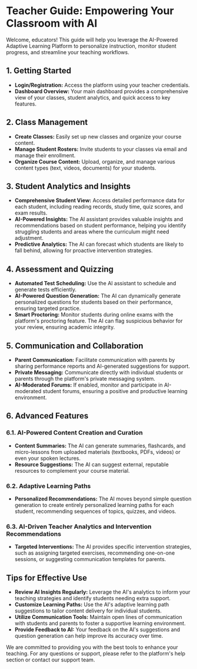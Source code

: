 # Teacher Guide: Empowering Your Classroom with AI

Welcome, educators! This guide will help you leverage the AI-Powered Adaptive Learning Platform to personalize instruction, monitor student progress, and streamline your teaching workflows.

## 1. Getting Started

-   **Login/Registration:** Access the platform using your teacher credentials.
-   **Dashboard Overview:** Your main dashboard provides a comprehensive view of your classes, student analytics, and quick access to key features.

## 2. Class Management

-   **Create Classes:** Easily set up new classes and organize your course content.
-   **Manage Student Rosters:** Invite students to your classes via email and manage their enrollment.
-   **Organize Course Content:** Upload, organize, and manage various content types (text, videos, documents) for your students.

## 3. Student Analytics and Insights

-   **Comprehensive Student View:** Access detailed performance data for each student, including reading records, study time, quiz scores, and exam results.
-   **AI-Powered Insights:** The AI assistant provides valuable insights and recommendations based on student performance, helping you identify struggling students and areas where the curriculum might need adjustment.
-   **Predictive Analytics:** The AI can forecast which students are likely to fall behind, allowing for proactive intervention strategies.

## 4. Assessment and Quizzing

-   **Automated Test Scheduling:** Use the AI assistant to schedule and generate tests efficiently.
-   **AI-Powered Question Generation:** The AI can dynamically generate personalized questions for students based on their performance, ensuring targeted practice.
-   **Smart Proctoring:** Monitor students during online exams with the platform's proctoring feature. The AI can flag suspicious behavior for your review, ensuring academic integrity.

## 5. Communication and Collaboration

-   **Parent Communication:** Facilitate communication with parents by sharing performance reports and AI-generated suggestions for support.
-   **Private Messaging:** Communicate directly with individual students or parents through the platform's private messaging system.
-   **AI-Moderated Forums:** If enabled, monitor and participate in AI-moderated student forums, ensuring a positive and productive learning environment.

## 6. Advanced Features

### 6.1. AI-Powered Content Creation and Curation

-   **Content Summaries:** The AI can generate summaries, flashcards, and micro-lessons from uploaded materials (textbooks, PDFs, videos) or even your spoken lectures.
-   **Resource Suggestions:** The AI can suggest external, reputable resources to complement your course material.

### 6.2. Adaptive Learning Paths

-   **Personalized Recommendations:** The AI moves beyond simple question generation to create entirely personalized learning paths for each student, recommending sequences of topics, quizzes, and videos.

### 6.3. AI-Driven Teacher Analytics and Intervention Recommendations

-   **Targeted Interventions:** The AI provides specific intervention strategies, such as assigning targeted exercises, recommending one-on-one sessions, or suggesting communication templates for parents.

## Tips for Effective Use

-   **Review AI Insights Regularly:** Leverage the AI's analytics to inform your teaching strategies and identify students needing extra support.
-   **Customize Learning Paths:** Use the AI's adaptive learning path suggestions to tailor content delivery for individual students.
-   **Utilize Communication Tools:** Maintain open lines of communication with students and parents to foster a supportive learning environment.
-   **Provide Feedback to AI:** Your feedback on the AI's suggestions and question generation can help improve its accuracy over time.

We are committed to providing you with the best tools to enhance your teaching. For any questions or support, please refer to the platform's help section or contact our support team.
